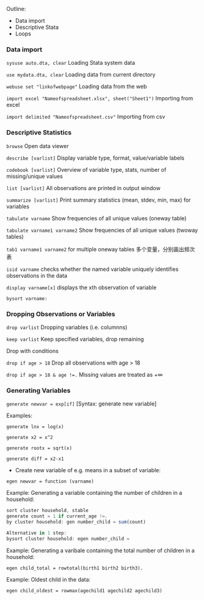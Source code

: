 Outline:

* Data import
* Descriptive Stata
* Loops

### Data import

`sysuse auto.dta, clear` Loading Stata system data

`use mydata.dta, clear` Loading data from current directory

`webuse set "linkofwebpage"` Loading data from the web

`import excel "Nameofspreadsheet.xlsx", sheet("Sheet1")` Importing from excel

`import delimited "Nameofspreadsheet.csv"` Importing from csv

### Descriptive Statistics

`browse` Open data viewer

`describe [varlist]` Display variable type, format, value/variable labels

`codebook [varlist]` Overview of variable type, stats, number of missing/unique values

`list [varlist]` All observations are printed in output window

`summarize [varlist]` Print summary statistics (mean, stdev, min, max) for variables

`tabulate varname` Show frequencies of all unique values (oneway table)

`tabulate varname1 varname2` Show frequencies of all unique values (twoway tables)

`tab1 varname1 varname2` for multiple oneway tables 多个变量，分别画出频次表
 
`isid varname` checks whether the named variable uniquely identifies observations in the data

`display varname[x]` displays the xth observation of variable

`bysort varname:`

### Dropping Observations or Variables

`drop varlist` Dropping variables (i.e. columnns)

`keep varlist` Keep specified variables, drop remaining

Drop with conditions

`drop if age > 18` Drop all observations with age > 18

`drop if age > 18 & age !=.` Missing values are treated as +∞

### Generating Variables

`generate newvar = exp[if]` [Syntax: generate new variable]

Examples:

`generate lnx = log(x)`

`generate x2 = x^2`

`generate rootx = sqrt(x)`

`generate diff = x2-x1`

* Create new variable of e.g. means in a subset of variable:

`egen newvar = function (varname)`

Example: Generating a variable containing the number of children in a household:

```js
sort cluster household, stable
generate count = 1 if current_age !=.
by cluster household: gen number_child = sum(count)
```

```js
Alternative in 1 step:
bysort cluster household: egen number_child = 
```

Example: Generating a varibale containing the total number of children in a household:

```
egen child_total = rowtotal(birth1 birth2 birth3).
```
Example: Oldest child in the data:

```
egen child_oldest = rowmax(agechild1 agechild2 agechild3)
```





